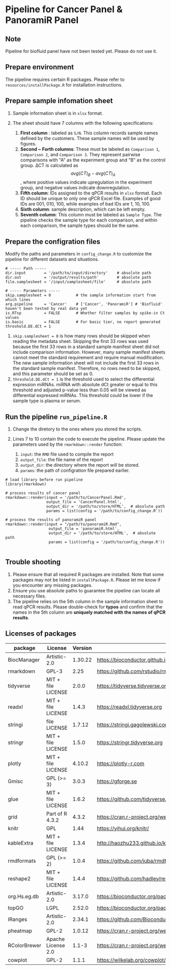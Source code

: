 # Pipeline for Cancer Panel & PanoramiR Panel
## Note
Pipeline for biofluid panel have not been tested yet. Please do not use it.

## Prepare environment
The pipeline requires certain R packages. Please refer to `resources/installPackage.R` for installation instructions.

## Prepare sample infomation sheet
1. Sample information sheet is in `xlsx` format.
2. The sheet should have 7 columns with the following specifications:

    1. **First column** : labeled as `S/N`. This column records sample names defined by the customers. These sample names will be used by figures.
    2. **Second ~ Forth columns**: These must be labeled as `Comparison 1`, `Comparison 2`, and `Comparison 3`. They represent pairwise comparisons with "A" as the experiment group and "B" as the control group. ∆CT is calculated as $$avg(CT)_B - avg(CT)_A$$, where positive values indicate upregulation in the experiment group, and negative values indicate downregulation.
    3. **Fifth column**: IDs assigned to the qPCR results in `xlsx` format. Each ID should be unique to only one qPCR Excel file. Examples of good IDs are 001, 010, 100, while examples of bad IDs are 1, 10, 100.
    4. **Sixth column**: sample description, which can be left empty.
    5. **Seventh column**: This column must be labeled as `Sample Type`. The pipeline checks the sample type for each comparison, and within each comparison, the sample types should be the same.

## Prepare the configration files
Modify the paths and parameters in `config_change.R` to customize the pipeline for different datasets and situations.
```
# ----- Path -----
dir.input        = '/path/to/input/directory'    # absolute path
dir.out          = '/output/results/path'        # absolute path
file.samplesheet = '/input/samplesheet/file'     # absolute path

# ----- Parameters -----
skip.samplesheet = 0           # the sample information start from which lines
arg.pipeline     = 'Cancer'    # ['Cancer', 'PanoramiR'] # 'Biofluid' haven't been tested by real data yet
is.RTsp          = FALSE       # Whether filter samples by spike-in Ct values
is.basic         = FALSE       # For basic tier, no report generated
threshold.DE.dCt = 1
```
1. `skip.samplesheet = 0` is how many rows should be skipped when reading the metadata sheet. Skipping the first 33 rows was used because the first 33 rows in a standard sample manifest sheet did not include comparison information. However, many sample manifest sheets cannot meet the standard requirement and require manual modification. The new sample information sheet will not include the first 33 rows in the standard sample manifest. Therefore, no rows need to be skipped, and this parameter should be set as 0.
2. `threshold.DE.dCt = 1` is the threshold used to select the differential expression miRNAs. miRNA with absolute dCt greater or equal to this threshold and adjusted p-value less than 0.05 will be viewed as differential expressed miRNAs. This threshold could be lower if the sample type is plasma or serum.

## Run the pipeline `run_pipeline.R`
1. Change the diretory to the ones where you stored the scripts. 
2. Lines 7 to 10 contain the code to execute the pipeline. Please update the parameters used by the `rmarkdown::render` function:

    1. `input`: the `RMD` file used to compile the report
    2. `output_file`: the file name of the report
    3. `output_dir`: the directory where the report will be stored.
    4. `params`: the path of configration file prepared earlier.
```
# load library before run pipeline
library(rmarkdown)

# process results of cancer panel
rmarkdown::render(input = '/path/to/CancerPanel.Rmd', 
                  output_file = 'CancerPanel.html', 
                  output_dir = '/path/to/store/HTML',  # absolute path
                  params = list(config = '/path/to/config_change.R'))

# process the results of panoramiR panel
rmarkdown::render(input = "/path/to/panoramiR.Rmd", 
                   output_file = 'panoramiR.html', 
                   output_dir = '/path/to/store/HTML',  # absolute path
                   params = list(config = '/path/to/config_change.R'))
        
```
## Trouble shooting
1. Please ensure that all required R packages are installed. Note that some packages may not be listed in `installPackage.R`. Please let me know if you encounter any missing packages.
2. Ensure you use absolute paths to guarantee the pipeline can locate all necessary files.
3. The pipeline relies on the 5th column in the sample information sheet to read qPCR results. Please double-check for **typos** and confirm that the names in the 5th column are **uniquely matched with the names of qPCR results**.

## Licenses of packages
| package      | License            | Version | URL                                         |
|--------------|--------------------|---------|---------------------------------------------|
| BiocManager  | Artistic-2.0       | 1.30.22 | https://bioconductor.github.io/BiocManager/ |
| rmarkdown    | GPL-3              | 2.25    | https://github.com/rstudio/rmarkdown        |
| tidyverse    | MIT + file LICENSE | 2.0.0   | https://tidyverse.tidyverse.org             |
| readxl       | MIT + file LICENSE | 1.4.3   | https://readxl.tidyverse.org                |
| stringi      | file LICENSE       | 1.7.12  | https://stringi.gagolewski.com/             |
| stringr      | MIT + file LICENSE | 1.5.0   | https://stringr.tidyverse.org               |
| plotly       | MIT + file LICENSE | 4.10.2  | https://plotly-r.com                        |
| Gmisc        | GPL (>= 3)         | 3.0.3   | https://gforge.se                           |
| glue         | MIT + file LICENSE | 1.6.2   | https://github.com/tidyverse/glue           |
| grid         | Part of R 4.3.2    | 4.3.2   | https://cran.r-project.org/web/packages/grid/index.html                                          |
| knitr        | GPL                | 1.44    | https://yihui.org/knitr/                    |
| kableExtra   | MIT + file LICENSE | 1.3.4   | http://haozhu233.github.io/kableExtra/      |
| rmdformats   | GPL (>= 2)         | 1.0.4   | https://github.com/juba/rmdformats          |
| reshape2     | MIT + file LICENSE | 1.4.4   | https://github.com/hadley/reshape           |
| org.Hs.eg.db | Artistic-2.0       | 3.17.0  | https://bioconductor.org/packages/release/data/annotation/html/org.Hs.eg.db.html                                          |
| topGO        | LGPL               | 2.52.0  | https://bioconductor.org/packages/release/bioc/html/topGO.html                                          |
| IRanges      | Artistic-2.0       | 2.34.1  | https://github.com/Bioconductor/IRanges   |
| pheatmap     | GPL-2              | 1.0.12  | https://cran.r-project.org/web/packages/pheatmap/index.html                                          |
| RColorBrewer | Apache License 2.0 | 1.1-3   | https://cran.r-project.org/web/packages/RColorBrewer/index.html                                          |
| cowplot      | GPL-2              | 1.1.1   | https://wilkelab.org/cowplot/               |